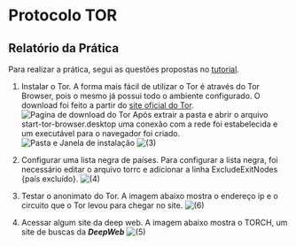# Protocolo TOR
## Relatório da Prática

Para realizar a prática, segui as questões propostas no [tutorial](https://github.com/Roger-F-Lima/Seguranca-Da-Informacao/tree/master/Tor).

 1. Instalar o Tor.
	 A forma mais fácil de utilizar o Tor é através do Tor Browser, pois o mesmo já possui todo o ambiente configurado. O download foi feito a partir do [site oficial do Tor](https://www.torproject.org/download/download-easy.html.en).
	 ![Pagina de download do Tor](%287%29.png)
	 Após extrair a pasta e abrir o arquivo start-tor-browser.desktop uma conexão com a rede foi estabelecida e um executável para o navegador foi criado.
	![Pasta e Janela de instalação](%281%29.png)
	![(3)](%283%29.png)
2. Configurar uma lista negra de países.
	Para configurar a lista negra, foi necessário editar o arquivo torrc e adicionar a linha ExcludeExitNodes {país excluído}.
	![(4)](%284%29.png)
	
3. Testar o anonimato do Tor.
	A imagem abaixo mostra o endereço ip e o circuito que o Tor levou para chegar no site.
	![(6)](%286%29.png)
4. Acessar algum site da deep web.
	A imagem abaixo mostra o TORCH, um site de buscas da ***DeepWeb***
	![(5)](github.com/samueligt)
